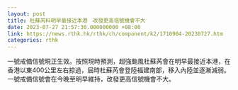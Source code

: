 ```yaml
---
layout: post
title: 杜蘇芮料明早最接近本港　改發更高信號機會不大
date: 2023-07-27 21:57:30.000000000 +08:00
link: https://news.rthk.hk/rthk/ch/component/k2/1710904-20230727.htm
categories: rthk
---
```


一號戒備信號現正生效。按照現時預測，超強颱風杜蘇芮會在明早最接近本港，在香港以東400公里左右掠過，屆時杜蘇芮會登陸福建南部，移入內陸並逐漸減弱。一號戒備信號會在今晚至明早維持，改發更高信號機會不大。
